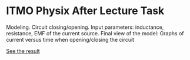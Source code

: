 # ITMO Physix After Lecture Task

Modeling. Circuit closing/opening.
Input parameters: inductance, resistance, EMF of the current source.
Final view of the model: Graphs of current versus time when opening/closing the circuit

[See the result](https://mpxx1.github.io/phys-al-05/)
